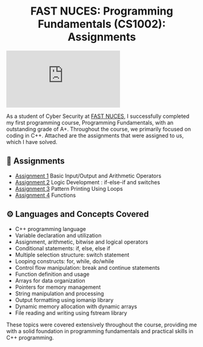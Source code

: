 <h1 align="center">FAST NUCES: Programming Fundamentals (CS1002): Assignments
</h1>

![C++ Gif](https://eportfolio.utm.my/artefact/file/download.php?file=711656&view=178366&embedded=1&text=713708)

As a student of Cyber Security at [FAST NUCES](https://www.nu.edu.pk/), I successfully completed my first programming course, Programming Fundamentals, with an outstanding grade of A+. Throughout the course, we primarily focused on coding in C++. Attached are the assignments that were assigned to us, which I have solved.


## 📖 Assignments 
- [Assignment 1](https://github.com/mrblackhearts/programming-fundamentals-cs1002-assignments/tree/main/assignment1) Basic Input/Output and Arithmetic Operators
- [Assignment 2](https://github.com/mrblackhearts/programming-fundamentals-cs1002-assignments/tree/main/assignment2) Logic Development : if-else-if and switches
- [Assignment 3](https://github.com/mrblackhearts/programming-fundamentals-cs1002-assignments/tree/main/assignment3) Pattern Printing Using Loops
- [Assignment 4](https://github.com/mrblackhearts/programming-fundamentals-cs1002-assignments/tree/main/assignment4) Functions 


## ⚙ Languages and Concepts Covered
- C++ programming language
- Variable declaration and utilization
- Assignment, arithmetic, bitwise and logical operators
- Conditional statements: if, else, else if
- Multiple selection structure: switch statement
- Looping constructs: for, while, do/while
- Control flow manipulation: break and continue statements
- Function definition and usage
- Arrays for data organization
- Pointers for memory management
- String manipulation and processing
- Output formatting using iomanip library
- Dynamic memory allocation with dynamic arrays
- File reading and writing using fstream library

These topics were covered extensively throughout the course, providing me with a solid foundation in programming fundamentals and practical skills in C++ programming.
